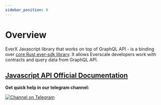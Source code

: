 ```yaml
---
sidebar_position: 0
---
```


# Overview

EverX Javascript library that works on top of GraphQL API - is a binding over [core Rust ever-sdk library](https://github.com/tonlabs/ever-sdk).
It allows Everscale developers work with contracts and query data from GraphQL API. 

## [Javascript API Official Documentation](https://github.com/tonlabs/ever-sdk-js/)


**Get quick help in our telegram channel:**

[![Channel on Telegram](https://img.shields.io/badge/chat-on%20telegram-9cf.svg)](https://t.me/ever_sdk)

